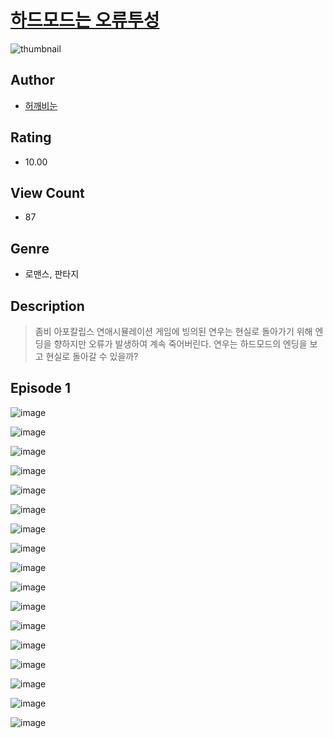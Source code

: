 # [하드모드는 오류투성](https://comic.naver.com/challenge/list?titleId=810868)
![thumbnail](https://image-comic.pstatic.net/user_contents_data/challenge_comic/2023/05/24/upload_3978706203301001015_480x623.jpeg)

## Author
- [허깨비눈](https://comic.naver.com/artistTitle?id=367103)

## Rating
- 10.00

## View Count
- 87

## Genre
- 로맨스, 판타지

## Description
> 좀비 아포칼립스 연애시뮬레이션 게임에 빙의된 연우는 현실로 돌아가기 위해 엔딩을 향하지만 오류가 발생하여 계속 죽어버린다. 연우는 하드모드의 엔딩을 보고 현실로 돌아갈 수 있을까?


## Episode 1
![image](https://image-comic.pstatic.net/user_contents_data/challenge_comic/2023/05/24/367103/upload_7293686675248800562.jpeg)

![image](https://image-comic.pstatic.net/user_contents_data/challenge_comic/2023/05/24/367103/upload_3847825832390190131.jpeg)

![image](https://image-comic.pstatic.net/user_contents_data/challenge_comic/2023/05/24/367103/upload_7306308871119844660.jpeg)

![image](https://image-comic.pstatic.net/user_contents_data/challenge_comic/2023/05/24/367103/upload_3762815097940293432.jpeg)

![image](https://image-comic.pstatic.net/user_contents_data/challenge_comic/2023/05/24/367103/upload_7075262974544918886.jpeg)

![image](https://image-comic.pstatic.net/user_contents_data/challenge_comic/2023/05/24/367103/upload_3760840147490595377.jpeg)

![image](https://image-comic.pstatic.net/user_contents_data/challenge_comic/2023/05/24/367103/upload_3919599736003322420.jpeg)

![image](https://image-comic.pstatic.net/user_contents_data/challenge_comic/2023/05/24/367103/upload_3559306495838938725.jpeg)

![image](https://image-comic.pstatic.net/user_contents_data/challenge_comic/2023/05/24/367103/upload_7293352415862141239.jpeg)

![image](https://image-comic.pstatic.net/user_contents_data/challenge_comic/2023/05/24/367103/upload_7234522839271158064.jpeg)

![image](https://image-comic.pstatic.net/user_contents_data/challenge_comic/2023/05/24/367103/upload_4063764435593211958.jpeg)

![image](https://image-comic.pstatic.net/user_contents_data/challenge_comic/2023/05/24/367103/upload_7004614971596618083.jpeg)

![image](https://image-comic.pstatic.net/user_contents_data/challenge_comic/2023/05/24/367103/upload_7148115549161546036.jpeg)

![image](https://image-comic.pstatic.net/user_contents_data/challenge_comic/2023/05/24/367103/upload_3546977671989768292.jpeg)

![image](https://image-comic.pstatic.net/user_contents_data/challenge_comic/2023/05/24/367103/upload_3977020858130708834.jpeg)

![image](https://image-comic.pstatic.net/user_contents_data/challenge_comic/2023/05/24/367103/upload_7365412225348547888.jpeg)

![image](https://image-comic.pstatic.net/user_contents_data/challenge_comic/2023/05/24/367103/upload_3702856332336314672.jpeg)
